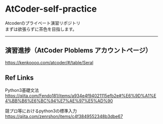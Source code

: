 # AtCoder-self-practice
 Atcoderのプライベート演習リポジトリ  
 まずは欲張らずに茶色を目指します。  

---

## 演習進捗（AtCoder Ploblems アカウントページ）

https://kenkoooo.com/atcoder/#/table/Seral

## Ref Links

Python3基礎文法  
https://qiita.com/Fendo181/items/a934e4f94021115efb2e#%E6%9D%A1%E4%BB%B6%E6%BC%94%E7%AE%97%E5%AD%90

競プロ等におけるpython3の標準入力  
https://qiita.com/zenrshon/items/c4f3849552348b3dbe67
